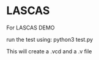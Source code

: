 # LASCAS
For LASCAS DEMO

run the test using:
python3 test.py

This will create a .vcd and a .v file
